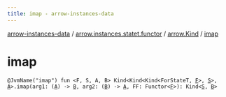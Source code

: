 ```yaml
---
title: imap - arrow-instances-data
---
```


[arrow-instances-data](../../index.html) / [arrow.instances.statet.functor](../index.html) / [arrow.Kind](index.html) / [imap](./imap.html)

# imap

`@JvmName("imap") fun <F, S, A, B> Kind<Kind<Kind<ForStateT, `[`F`](imap.html#F)`>, `[`S`](imap.html#S)`>, `[`A`](imap.html#A)`>.imap(arg1: (`[`A`](imap.html#A)`) -> `[`B`](imap.html#B)`, arg2: (`[`B`](imap.html#B)`) -> `[`A`](imap.html#A)`, FF: Functor<`[`F`](imap.html#F)`>): Kind<`[`S`](imap.html#S)`, `[`B`](imap.html#B)`>`